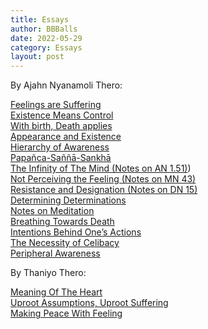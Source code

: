 ```yaml
---
title: Essays
author: BBBalls
date: 2022-05-29
category: Essays
layout: post
---
```


By Ajahn Nyanamoli Thero:

[Feelings are Suffering](/hillside_hermitage_archive/essays/Nyanamoli_essay1_Feelings_are_Suffering.html)\
[Existence Means Control](/hillside_hermitage_archive/essays/Nyanamoli_essay2_Existence_Means_Control.html)\
[With birth, Death applies](/hillside_hermitage_archive/essays/Nyanamoli_essay3_With_birth_Death_applies.html)\
[Appearance and Existence](/hillside_hermitage_archive/essays/Nyanamoli_essay4_Appearance_and_Existence.html)\
[Hierarchy of Awareness](/hillside_hermitage_archive/essays/Nyanamoli_essay5_Hierarchy_of_Awareness.html)\
[Papañca-Saññā-Sankhā](/hillside_hermitage_archive/essays/Nyanamoli_essay6_Papañca-Saññā-Sankhā.html)\
[The Infinity of The Mind (Notes on AN 1.51)](/hillside_hermitage_archive/essays/Nyanamoli_essay7_The_Infinity_of_The_Mind.html))\
[Not Perceiving the Feeling (Notes on MN 43)](/hillside_hermitage_archive/essays/Nyanamoli_essay8_Not_Perceiving_the_Feeling.html)\
[Resistance and Designation (Notes on DN 15)](/hillside_hermitage_archive/essays/Nyanamoli_essay9_Resistance_and_Designation.html)\
[Determining Determinations](/hillside_hermitage_archive/essays/Nyanamoli_essay10_Determining_Determinations.html)\
[Notes on Meditation](/hillside_hermitage_archive/essays/Nyanamoli_essay11_Notes_on_Meditaion.html)\
[Breathing Towards Death](/hillside_hermitage_archive/essays/Nyanamoli_essay12_Breathing_Towards_Death.html)\
[Intentions Behind One’s Actions](/hillside_hermitage_archive/essays/Nyanamoli_essay13_Intentions_Behind_Ones_Actions.html)\
[The Necessity of Celibacy](/hillside_hermitage_archive/essays/Nyanamoli_essay14_The_Necessity_of_Celibacy.html)\
[Peripheral Awareness](/hillside_hermitage_archive/essays/Nyanamoli_essay15_Peripheral_Awareness.html)

By Thaniyo Thero:

[Meaning Of The Heart](/hillside_hermitage_archive/essays/Thaniyo_essay1_Meaning_of_the_Heart.html)\
[Uproot Assumptions, Uproot Suffering](/hillside_hermitage_archive/essays/Thaniyo_essay2_Uproot_Assumptions_Uproot_Suffering.html)\
[Making Peace With Feeling](/hillside_hermitage_archive/essays/Thaniyo_essay3_Making_Peace_With_Feeling.html)
